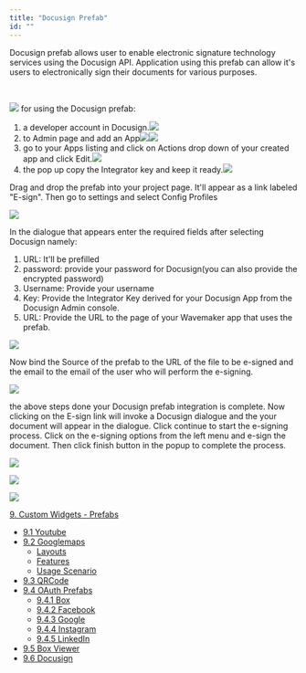 ```yaml
---
title: "Docusign Prefab"
id: ""
---
```


Docusign prefab allows user to enable electronic signature technology services using the Docusign API. Application using this prefab can allow it's users to electronically sign their documents for various purposes.

 

![](../assets/Screenshot-2018-12-15-at-1.43.11-PM.png) for using the Docusign prefab:

1. a developer account in Docusign.![](../assets/Screenshot-2018-12-15-at-11.47.48-AM.png)
2. to Admin page and add an App![](../assets/Screenshot-2018-12-15-at-11.55.26-AM.png)![](../assets/Screenshot-2018-12-15-at-11.44.52-AM.png)
3. go to your Apps listing and click on Actions drop down of your created app and click Edit.![](../assets/Screenshot-2018-12-15-at-11.46.14-AM.png)
4. the pop up copy the Integrator key and keep it ready.![](../assets/Screenshot-2018-12-15-at-11.46.49-AM.png)

Drag and drop the prefab into your project page. It'll appear as a link labeled "E-sign". Then go to settings and select Config Profiles

![](../assets/Screenshot-2018-12-06-at-3.27.56-PM.png)

In the dialogue that appears enter the required fields after selecting Docusign namely:

1. URL: It'll be prefilled
2. password: provide your password for Docusign(you can also provide the encrypted password)
3. Username: Provide your username
4. Key: Provide the Integrator Key derived for your Docusign App from the Docusign Admin console.
5. URL: Provide the URL to the page of your Wavemaker app that uses the prefab.

![](../assets/Screenshot-2018-12-15-at-11.41.48-AM.png)

Now bind the Source of the prefab to the URL of the file to be e-signed and the email to the email of the user who will perform the e-signing.

![](../assets/Screenshot-2018-12-15-at-2.46.45-PM.png)

the above steps done your Docusign prefab integration is complete. Now clicking on the E-sign link will invoke a Docusign dialogue and the your document will appear in the dialogue. Click continue to start the e-signing process. Click on the e-signing options from the left menu and e-sign the document. Then click finish button in the popup to complete the process.

![](../assets/Screenshot-2018-12-15-at-1.22.23-PM.png)

![](../assets/Screenshot-2018-12-15-at-1.23.47-PM.png)

![](../assets/Screenshot-2018-12-15-at-1.23.11-PM.png)

[9\. Custom Widgets - Prefabs](/learn/app-development/widgets/widget-library/#prefabs)

- [9.1 Youtube](/learn/app-development/widgets/prefab/youtube/)
- [9.2 Googlemaps](/learn/app-development/widgets/prefab/googlemaps/)
    - [Layouts](#layouts)
    - [Features](#features)
    - [Usage Scenario](#usage-scenario)
- [9.3 QRCode](/learn/app-development/widgets/prefab/qrcode/)
- [9.4 OAuth Prefabs](/learn/app-development/widgets/prefab/oauth-prefabs/)
    - [9.4.1 Box](/learn/app-development/widgets/prefab/oauth-prefabs/box/)
    - [9.4.2 Facebook](/learn/app-development/widgets/prefab/oauth-prefabs/facebook/)
    - [9.4.3 Google](/learn/app-development/widgets/prefab/oauth-prefabs/google/)
    - [9.4.4 Instagram](learn/app-development/widgets/prefab/oauth-prefabs/instagram/)
    - [9.4.5 LinkedIn](/learn/app-development/widgets/prefab/oauth-prefabs/linkedin/)
- [9.5 Box Viewer](/learn/app-development/widgets/prefab/box-viewer/)
- [9.6 Docusign](/learn/app-development/widgets/prefab/docusign/)

